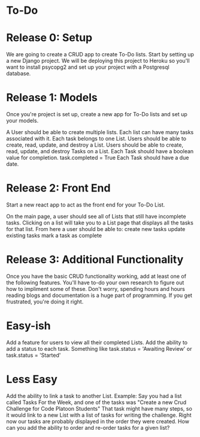 # To-Do
# Release 0: Setup
We are going to create a CRUD app to create To-Do lists. Start by setting up a new Django project. We will be deploying this project to Heroku so you'll want to install psycopg2 and set up your project with a Postgresql database.

# Release 1: Models
Once you're project is set up, create a new app for To-Do lists and set up your models.

A User should be able to create multiple lists.
Each list can have many tasks associated with it.
Each task belongs to one List.
Users should be able to create, read, update, and destroy a List.
Users should be able to create, read, update, and destroy Tasks on a List.
Each Task should have a boolean value for completion. task.completed = True
Each Task should have a due date.

# Release 2: Front End
Start a new react app to act as the front end for your To-Do List.

On the main page, a user should see all of Lists that still have incomplete tasks.
Clicking on a list will take you to a List page that displays all the tasks for that list.
From here a user should be able to:
create new tasks
update existing tasks
mark a task as complete

# Release 3: Additional Functionality
Once you have the basic CRUD functionality working, add at least one of the following features. You'll have to-do your own research to figure out how to impliment some of these. Don't worry, spending hours and hours reading blogs and documentation is a huge part of programming. If you get frustrated, you're doing it right.

# Easy-ish
Add a feature for users to view all their completed Lists.
Add the ability to add a status to each task. Something like task.status = 'Awaiting Review' or task.status = 'Started'

# Less Easy
Add the ability to link a task to another List. Example: Say you had a list called Tasks For the Week, and one of the tasks was "Create a new Crud Challenge for Code Platoon Students" That task might have many steps, so it would link to a new List with a list of tasks for writing the challenge.
Right now our tasks are probably displayed in the order they were created. How can you add the ability to order and re-order tasks for a given list?
